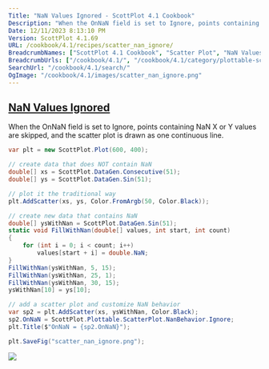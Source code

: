 ```yaml
---
Title: "NaN Values Ignored - ScottPlot 4.1 Cookbook"
Description: "When the OnNaN field is set to Ignore, points containing NaN X or Y values are skipped, and the scatter plot is drawn as one continuous line."
Date: 12/11/2023 8:13:10 PM
Version: ScottPlot 4.1.69
URL: /cookbook/4.1/recipes/scatter_nan_ignore/
BreadcrumbNames: ["ScottPlot 4.1 Cookbook", "Scatter Plot", "NaN Values Ignored"]
BreadcrumbUrls: ["/cookbook/4.1/", "/cookbook/4.1/category/plottable-scatter-plot", "/cookbook/4.1/recipes/scatter_nan_ignore/"]
SearchUrl: "/cookbook/4.1/search/"
OgImage: "/cookbook/4.1/images/scatter_nan_ignore.png"
---
```


<h2><a id='nan-values-ignored' href='/cookbook/4.1/recipes/scatter_nan_ignore/'>NaN Values Ignored</a></h2>

When the OnNaN field is set to Ignore, points containing NaN X or Y values are skipped, and the scatter plot is drawn as one continuous line.

```cs
var plt = new ScottPlot.Plot(600, 400);

// create data that does NOT contain NaN
double[] xs = ScottPlot.DataGen.Consecutive(51);
double[] ys = ScottPlot.DataGen.Sin(51);

// plot it the traditional way
plt.AddScatter(xs, ys, Color.FromArgb(50, Color.Black));

// create new data that contains NaN
double[] ysWithNan = ScottPlot.DataGen.Sin(51);
static void FillWithNan(double[] values, int start, int count)
{
    for (int i = 0; i < count; i++)
        values[start + i] = double.NaN;
}
FillWithNan(ysWithNan, 5, 15);
FillWithNan(ysWithNan, 25, 1);
FillWithNan(ysWithNan, 30, 15);
ysWithNan[10] = ys[10];

// add a scatter plot and customize NaN behavior
var sp2 = plt.AddScatter(xs, ysWithNan, Color.Black);
sp2.OnNaN = ScottPlot.Plottable.ScatterPlot.NanBehavior.Ignore;
plt.Title($"OnNaN = {sp2.OnNaN}");

plt.SaveFig("scatter_nan_ignore.png");
```

<img src='../../images/scatter_nan_ignore.png' class='d-block mx-auto my-5' />


